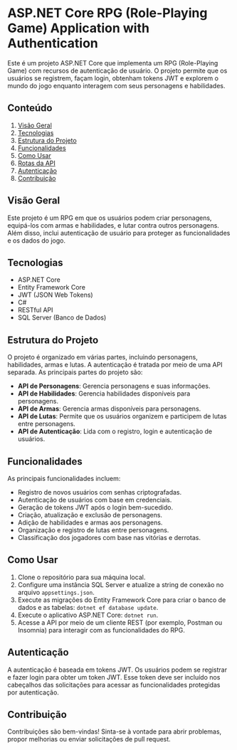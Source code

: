 # ASP.NET Core RPG (Role-Playing Game) Application with Authentication

Este é um projeto ASP.NET Core que implementa um RPG (Role-Playing Game) com recursos de autenticação de usuário. O projeto permite que os usuários se registrem, façam login, obtenham tokens JWT e explorem o mundo do jogo enquanto interagem com seus personagens e habilidades.


## Conteúdo

1. [Visão Geral](#visão-geral)
2. [Tecnologias](#tecnologias)
3. [Estrutura do Projeto](#estrutura-do-projeto)
4. [Funcionalidades](#funcionalidades)
5. [Como Usar](#como-usar)
6. [Rotas da API](#rotas-da-api)
7. [Autenticação](#autenticação)
8. [Contribuição](#contribuição)

## Visão Geral

Este projeto é um RPG em que os usuários podem criar personagens, equipá-los com armas e habilidades, e lutar contra outros personagens. Além disso, inclui autenticação de usuário para proteger as funcionalidades e os dados do jogo.

## Tecnologias

- ASP.NET Core
- Entity Framework Core
- JWT (JSON Web Tokens)
- C#
- RESTful API
- SQL Server (Banco de Dados)

## Estrutura do Projeto

O projeto é organizado em várias partes, incluindo personagens, habilidades, armas e lutas. A autenticação é tratada por meio de uma API separada. As principais partes do projeto são:

- **API de Personagens**: Gerencia personagens e suas informações.
- **API de Habilidades**: Gerencia habilidades disponíveis para personagens.
- **API de Armas**: Gerencia armas disponíveis para personagens.
- **API de Lutas**: Permite que os usuários organizem e participem de lutas entre personagens.
- **API de Autenticação**: Lida com o registro, login e autenticação de usuários.

## Funcionalidades

As principais funcionalidades incluem:

- Registro de novos usuários com senhas criptografadas.
- Autenticação de usuários com base em credenciais.
- Geração de tokens JWT após o login bem-sucedido.
- Criação, atualização e exclusão de personagens.
- Adição de habilidades e armas aos personagens.
- Organização e registro de lutas entre personagens.
- Classificação dos jogadores com base nas vitórias e derrotas.

## Como Usar

1. Clone o repositório para sua máquina local.
2. Configure uma instância SQL Server e atualize a string de conexão no arquivo `appsettings.json`.
3. Execute as migrações do Entity Framework Core para criar o banco de dados e as tabelas: `dotnet ef database update`.
4. Execute o aplicativo ASP.NET Core: `dotnet run`.
5. Acesse a API por meio de um cliente REST (por exemplo, Postman ou Insomnia) para interagir com as funcionalidades do RPG.

## Autenticação

A autenticação é baseada em tokens JWT. Os usuários podem se registrar e fazer login para obter um token JWT. Esse token deve ser incluído nos cabeçalhos das solicitações para acessar as funcionalidades protegidas por autenticação.

## Contribuição

Contribuições são bem-vindas! Sinta-se à vontade para abrir problemas, propor melhorias ou enviar solicitações de pull request.
